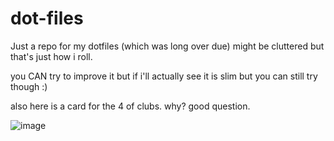 # dot-files
Just a repo for my dotfiles (which was long over due) might be cluttered but that's just how i roll. 

you CAN try to improve it but if i'll actually see it is slim but you can still try though :)

also here is a card for the 4 of clubs. why? good question.



![image](https://user-images.githubusercontent.com/74723217/214575278-d1818b4d-1126-4146-b62c-e0eb2007ee7a.png)
